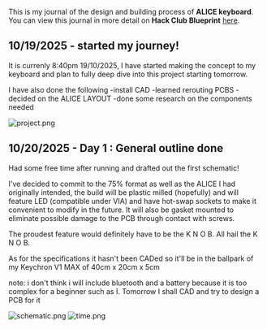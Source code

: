 <!--
  ===================    !!READ THIS NOTICE!!   ====================
  DO NOT edit this file manually. Your changes WILL BE OVERWRITTEN!
  This journal is auto generated and updated by Hack Club Blueprint.
  To edit this file, please edit your journal entries on Blueprint.
  ==================================================================
-->

This is my journal of the design and building process of **ALICE keyboard**.  
You can view this journal in more detail on **Hack Club Blueprint** [here](https://blueprint.hackclub.com/projects/743).


## 10/19/2025 - started my journey!  

It is currenly 8:40pm 19/10/2025, I have started making the concept to my keyboard and plan to fully deep dive into this project starting tomorrow. 

I have also done the following
-install CAD
-learned rerouting PCBS
-decided on the ALICE LAYOUT
-done some research on the components needed

![project.png](https://blueprint.hackclub.com/user-attachments/blobs/proxy/eyJfcmFpbHMiOnsiZGF0YSI6MzM1MiwicHVyIjoiYmxvYl9pZCJ9fQ==--01aff3688ad0df41abc0df37ba8272a20f1b49f0/project.png)
  

## 10/20/2025 - Day 1 : General outline done  

Had some free time after running and drafted out the first schematic! 

I've decided to commit to the 75% format as well as the ALICE I had originally intended, the build will be plastic milled (hopefully) and will feature LED (compatible under VIA) and have hot-swap sockets to make it convenient to modify in the future. It will also be gasket mounted to eliminate possible damage to the PCB through contact with screws.

The proudest feature would definitely have to be the K N O B. All hail the K N O B.

As for the specifications it hasn't been CADed so it'll be in the ballpark of my Keychron V1 MAX of 
40cm x 20cm x 5cm

note: i don't think i will include bluetooth and a battery because it is too complex for a beginner such as I. Tomorrow I shall CAD and try to design a PCB for it






![schematic.png](https://blueprint.hackclub.com/user-attachments/blobs/proxy/eyJfcmFpbHMiOnsiZGF0YSI6MzY3NSwicHVyIjoiYmxvYl9pZCJ9fQ==--56ded6a6feece6dff1153e47495070f76cbb1b61/schematic.png)
![time.png](https://blueprint.hackclub.com/user-attachments/blobs/proxy/eyJfcmFpbHMiOnsiZGF0YSI6MzY3NiwicHVyIjoiYmxvYl9pZCJ9fQ==--fdb2fa741b33c091a90498d6e61d233a54157728/time.png)
  

